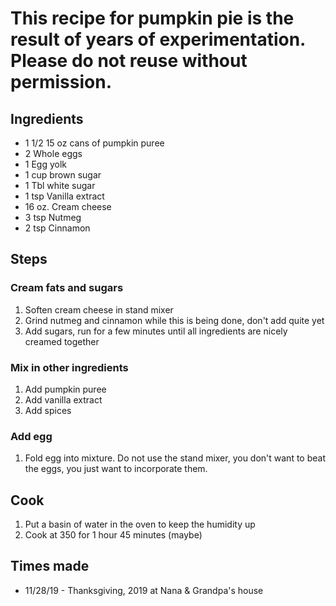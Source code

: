 # This recipe for pumpkin pie is the result of years of experimentation.  Please do not reuse without permission.

## Ingredients
* 1 1/2 15 oz cans of pumpkin puree
* 2 Whole eggs
* 1 Egg yolk
* 1 cup brown sugar
* 1 Tbl white sugar
* 1 tsp Vanilla extract
* 16 oz. Cream cheese
* 3 tsp Nutmeg
* 2 tsp Cinnamon

## Steps
### Cream fats and sugars
1. Soften cream cheese in stand mixer
1. Grind nutmeg and cinnamon while this is being done, don't add quite yet
1. Add sugars, run for a few minutes until all ingredients are nicely creamed together

### Mix in other ingredients
1. Add pumpkin puree
1. Add vanilla extract
1. Add spices

### Add egg
1. Fold egg into mixture.  Do not use the stand mixer, you don't want to beat the eggs, you just want to incorporate them.

## Cook
1. Put a basin of water in the oven to keep the humidity up
1. Cook at 350 for 1 hour 45 minutes (maybe)

## Times made
* 11/28/19 - Thanksgiving, 2019 at Nana & Grandpa's house
